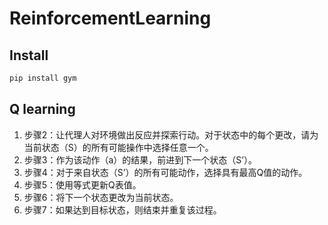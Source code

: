 # ReinforcementLearning
## Install
```Python
pip install gym
```
## Q learning
<ol>
  <li步骤1：使用全零和Q值将Q表初始化为任意常量。</li>
  <li>步骤2：让代理人对环境做出反应并探索行动。对于状态中的每个更改，请为当前状态（S）的所有可能操作中选择任意一个。</li>
  <li>步骤3：作为该动作（a）的结果，前进到下一个状态（S’）。</li>
  <li>步骤4：对于来自状态（S’）的所有可能动作，选择具有最高Q值的动作。</li>
  <li>步骤5：使用等式更新Q表值。</li>
  <li>步骤6：将下一个状态更改为当前状态。</li>
  <li>步骤7：如果达到目标状态，则结束并重复该过程。</li>
</ol>







